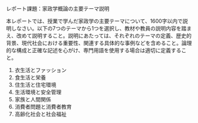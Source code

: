 レポート課題：家政学概論の主要テーマ説明

本レポートでは、授業で学んだ家政学の主要テーマについて、1600字以内で説明しなさい。以下の7つのテーマから1つを選択し、教材や教員の説明内容を踏まえ、改めて説明すること。説明にあたっては、それぞれのテーマの定義、歴史的背景、現代社会における重要性、関連する具体的な事例などを含めること。論理的な構成と正確な記述を心がけ、専門用語を使用する場合は適切に定義すること。

1. 衣生活とファッション
2. 食生活と栄養
3. 住生活と住宅環境
4. 生活環境と安全管理
5. 家族と人間関係
6. 消費者問題と消費者教育
7. 高齢化社会と社会福祉


